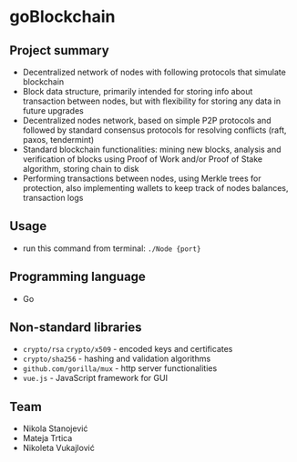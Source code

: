# goBlockchain


## Project summary
+ Decentralized network of nodes with following protocols that simulate blockchain
+ Block data structure, primarily intended for storing info about transaction between nodes, but with flexibility for storing any data in future upgrades
+ Decentralized nodes network, based on simple P2P protocols and followed by standard consensus protocols for resolving conflicts (raft, paxos, tendermint)
+ Standard blockchain functionalities: mining new blocks, analysis and verification of blocks using Proof of Work and/or Proof of Stake algorithm, storing chain to disk
+ Performing transactions between nodes, using Merkle trees for protection, also implementing wallets to keep track of nodes balances, transaction logs

## Usage
+ run this command from terminal: `./Node {port}`

## Programming language
+ Go

## Non-standard libraries
+ `crypto/rsa` `crypto/x509` - encoded keys and certificates
+ `crypto/sha256` - hashing and validation algorithms
+ `github.com/gorilla/mux` - http server functionalities
+ `vue.js` - JavaScript framework for GUI

## Team 
+ Nikola Stanojević
+ Mateja Trtica
+ Nikoleta Vukajlović
